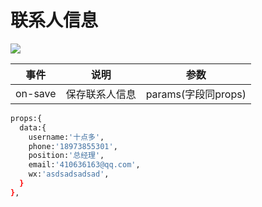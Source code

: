 # 联系人信息

![](http://h5.bukeyi.net/h5/2019/sxh/contacts.png)

| 事件 | 说明 | 参数 |
| ------ | ------ | ------ |
| on-save | 保存联系人信息 | params(字段同props) |

``` bash
props:{
  data:{
  	username:'十点多',
  	phone:'18973855301',
  	position:'总经理',
  	email:'410636163@qq.com',
  	wx:'asdsadsadsad',
  }
},

```